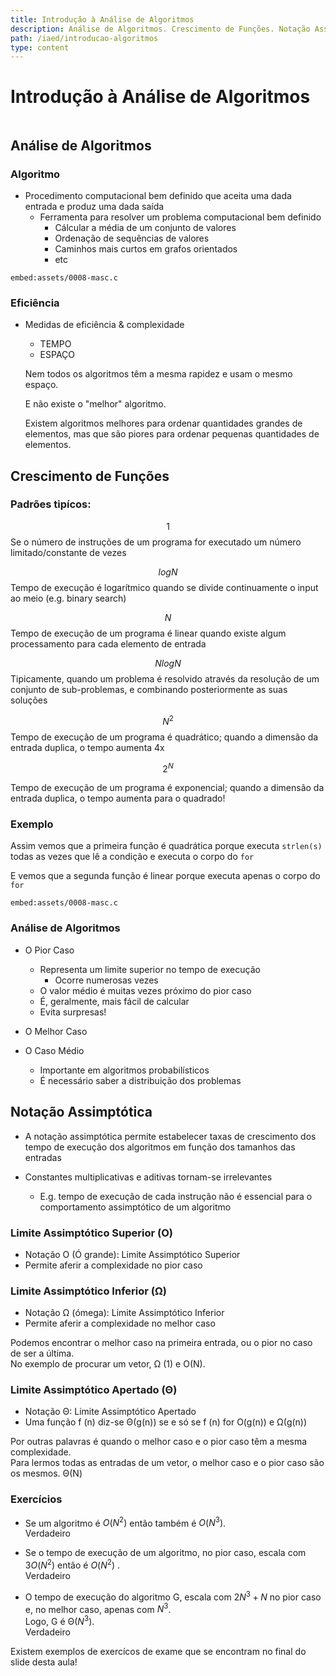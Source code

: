 ```yaml
---
title: Introdução à Análise de Algoritmos
description: Análise de Algoritmos. Crescimento de Funções. Notação Assimptótica.
path: /iaed/introducao-algoritmos
type: content
---
```


# Introdução à Análise de Algoritmos

```toc

```

## Análise de Algoritmos

### Algoritmo

- Procedimento computacional bem definido que aceita
  uma dada entrada e produz uma dada saída
  - Ferramenta para resolver um problema computacional bem
    definido
    - Cálcular a média de um conjunto de valores
    - Ordenação de sequências de valores
    - Caminhos mais curtos em grafos orientados
    - etc

`embed:assets/0008-masc.c`

### Eficiência

- Medidas de eficiência & complexidade

  - TEMPO
  - ESPAÇO

  Nem todos os algoritmos têm a mesma rapidez e usam o mesmo espaço.

  E não existe o "melhor" algoritmo.

  Existem algoritmos melhores para ordenar quantidades grandes de elementos, mas que são piores para ordenar pequenas quantidades de elementos.

## Crescimento de Funções

### Padrões tipícos:

$$ 1 $$
Se o número de instruções de um programa for
executado um número limitado/constante de vezes

$$ log{} N $$
Tempo de execução é logarítmico quando se divide
continuamente o input ao meio (e.g. binary search)

$$ N $$
Tempo de execução de um programa é linear
quando existe algum processamento para
cada elemento de entrada

$$ N log{} N $$
Tipicamente, quando um problema é resolvido através
da resolução de um conjunto de sub-problemas, e
combinando posteriormente as suas soluções

$$ N^2 $$
Tempo de execução de um programa é quadrático;
quando a dimensão da entrada duplica, o tempo
aumenta 4x

$$ 2^N $$

Tempo de execução de um programa é exponencial;
quando a dimensão da entrada duplica, o tempo
aumenta para o quadrado!

### Exemplo

Assim vemos que a primeira função é quadrática porque executa `strlen(s)` todas as vezes que lê a condição e executa o corpo do `for`

E vemos que a segunda função é linear porque executa apenas o corpo do `for`

`embed:assets/0008-masc.c`

### Análise de Algoritmos

- O Pior Caso

  - Representa um limite superior no tempo de execução
    - Ocorre numerosas vezes
  - O valor médio é muitas vezes próximo do pior caso
  - É, geralmente, mais fácil de calcular
  - Evita surpresas!

- O Melhor Caso

- O Caso Médio

  - Importante em algoritmos probabilísticos
  - É necessário saber a distribuição dos problemas

## Notação Assimptótica

- A notação assimptótica permite estabelecer taxas de
  crescimento dos tempo de execução dos algoritmos
  em função dos tamanhos das entradas

- Constantes multiplicativas e aditivas tornam-se
  irrelevantes
  - E.g. tempo de execução de cada instrução não é essencial
    para o comportamento assimptótico de um algoritmo

### Limite Assimptótico Superior (O)

- Notação O (Ó grande): Limite Assimptótico Superior
- Permite aferir a complexidade no pior caso

### Limite Assimptótico Inferior (Ω)

- Notação Ω (ómega): Limite Assimptótico Inferior
- Permite aferir a complexidade no melhor caso

Podemos encontrar o melhor caso na primeira entrada, ou o pior no caso de ser a última. \
No exemplo de procurar um vetor, Ω (1) e O(N).

### Limite Assimptótico Apertado (Θ)

- Notação Θ: Limite Assimptótico Apertado
- Uma função f (n) diz-se Θ(g(n)) se e só se f (n) for O(g(n)) e Ω(g(n))

Por outras palavras é quando o melhor caso e o pior caso têm a mesma complexidade.\
Para lermos todas as entradas de um vetor, o melhor caso e o pior caso são os mesmos. Θ(N)

### Exercícios

- Se um algoritmo é $O(N^2)$ então também é $O(N^3)$.\
  Verdadeiro

- Se o tempo de execução de um algoritmo, no pior caso,
  escala com $3O(N^2)$ então é $O(N^2)$ .\
  Verdadeiro

- O tempo de execução do algoritmo G, escala com $2N^3+N$
  no pior caso e, no melhor caso, apenas com $N^3$.\
  Logo, G é Θ($N^3$).\
  Verdadeiro

Existem exemplos de exercícos de exame que se encontram no final do slide desta aula!

